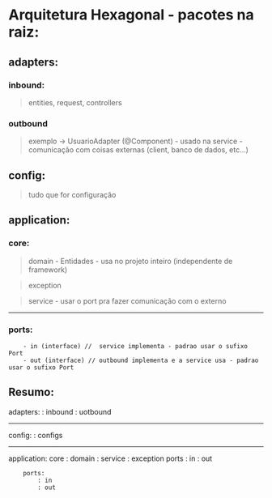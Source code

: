 # Arquitetura Hexagonal - pacotes na raiz:

## adapters:

### inbound:

> entities, request, controllers

### outbound

> exemplo -> UsuarioAdapter (@Component) - usado na service - comunicação com coisas externas (client, banco de dados, etc...)

## config:

> tudo que for configuração

## application:

### core:

> domain - Entidades - usa no projeto inteiro (independente de framework)

> exception

> service - usar o port pra fazer comunicação com o externo

---

### ports:
        
        - in (interface) //  service implementa - padrao usar o sufixo Port
        - out (interface) // outbound implementa e a service usa - padrao usar o sufixo Port


## Resumo:

 
adapters:
    :  inbound 
    :  uotbound

---

config:
    : configs

---

 application:
        core
            : domain 
            : service 
            : exception
         ports
            : in
            : out 

        ports:
            : in
            : out 
